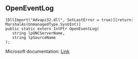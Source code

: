 ## OpenEventLog

```
[DllImport("Advapi32.dll", SetLastError = true)][return: MarshalAs(UnmanagedType.SysUInt)]
public static extern IntPtr OpenEventLog(
   string lpUNCServerName,
   string lpSourceName
);
```

Microsoft documentation: [Link](https://docs.microsoft.com/en-us/windows/win32/api/winbase/nf-winbase-openeventloga)
